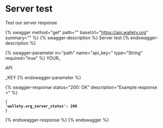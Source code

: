 # Server test

Test our server response

{% swagger method="get" path="" baseUrl="https://api.wallety.org" summary="" %}
{% swagger-description %}
Server test
{% endswagger-description %}

{% swagger-parameter in="path" name="api_key=" type="String" required="true" %}
YOUR_

_API_

\_KEY
{% endswagger-parameter %}

{% swagger-response status="200: OK" description="Example response >" %}
<pre class="language-javascript"><code class="lang-javascript">{
<strong>'wallety.org_server_status': 200
</strong>}</code></pre>
{% endswagger-response %}
{% endswagger %}
